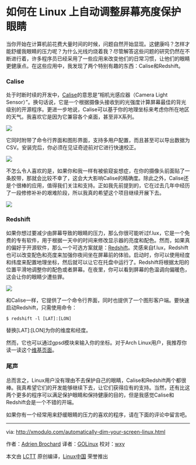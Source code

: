 如何在 Linux 上自动调整屏幕亮度保护眼睛
================================================================================

当你开始在计算机前花费大量时间的时候，问题自然开始显现。这健康吗？怎样才能舒缓我眼睛的压力呢？为什么光线灼烧着我？尽管解答这些问题的研究仍然在不断进行着，许多程序员已经采用了一些应用来改变他们的日常习惯，让他们的眼睛更健康点。在这些应用中，我发现了两个特别有趣的东西：Calise和Redshift。

### Calise ###

处于时断时续的开发中，[Calise][1]的意思是“相机光感应器（Camera Light Sensor）”。换句话说，它是一个根据摄像头接收到的光强度计算屏幕最佳的背光级别的开源程序。更进一步地说，Calise可以基于你的地理坐标来考虑你所在地区的天气。我喜欢它是因为它兼容各个桌面，甚至非X系列。

![](https://farm1.staticflickr.com/569/21016715646_6e1e95f066_o.jpg)

它同时附带了命令行界面和图形界面，支持多用户配置，而且甚至可以导出数据为CSV。安装完后，你必须在见证奇迹前对它进行快速校正。

![](https://farm6.staticflickr.com/5770/21050571901_1e7b2d63ec_c.jpg)

不怎么令人喜欢的是，如果你和我一样有被偷窥妄想症，在你的摄像头前面贴了一条胶带，那就会比较不幸了，这会大大影响Calise的精确度。除此之外，Calise还是个很棒的应用，值得我们关注和支持。正如我先前提到的，它在过去几年中经历了一段修修补补的艰难阶段，所以我真的希望这个项目继续开展下去。

![](https://farm1.staticflickr.com/633/21032989702_9ae563db1e_o.png)

### Redshift ###

如果你想过要减少由屏幕导致的眼睛的压力，那么你很可能听过f.lux，它是一个免费的专有软件，用于根据一天中的时间来修改显示器的亮度和配色。然而，如果真的偏好于开源软件，那么一个可选方案就是：[Redshift][2]。灵感来自f.lux，Redshift也可以改变配色和亮度来加强你夜间坐在屏幕前的体验。启动时，你可以使用经度和纬度来配置地理坐标，然后就可以让它在托盘中运行了。Redshift将根据太阳的位置平滑地调整你的配色或者屏幕。在夜里，你可以看到屏幕的色温调向偏暖色，这会让你的眼睛少遭些罪。

![](https://farm6.staticflickr.com/5823/20420303684_2b6e917fee_b.jpg)

和Calise一样，它提供了一个命令行界面，同时也提供了一个图形客户端。要快速启动Redshift，只需使用命令：

    $ redshift -l [LAT]:[LON] 

替换[LAT]:[LON]为你的维度和经度。

然而，它也可以通过gpsd模块来输入你的坐标。对于Arch Linux用户，我推荐你读一读这个[维基页面][3]。

### 尾声 ###

总而言之，Linux用户没有理由不去保护自己的眼睛，Calise和Redshift两个都很棒。我真希望它们的开发能够继续下去，让它们获得应有的支持。当然，还有比这两个更多的程序可以满足保护眼睛和保持健康的目的，但是我感觉Calise和Redshift会是一个不错的开端。

如果你有一个经常用来舒缓眼睛的压力的喜欢的程序，请在下面的评论中留言吧。

--------------------------------------------------------------------------------

via: http://xmodulo.com/automatically-dim-your-screen-linux.html

作者：[Adrien Brochard][a]
译者：[GOLinux](https://github.com/GOLinux)
校对：[wxy](https://github.com/wxy)

本文由 [LCTT](https://github.com/LCTT/TranslateProject) 原创编译，[Linux中国](https://linux.cn/) 荣誉推出

[a]:http://xmodulo.com/author/adrien
[1]:http://calise.sourceforge.net/
[2]:http://jonls.dk/redshift/
[3]:https://wiki.archlinux.org/index.php/Redshift#Automatic_location_based_on_GPS
